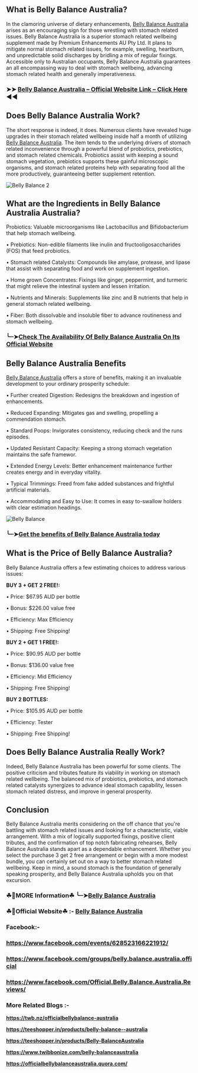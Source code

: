 ## What is Belly Balance Australia?

In the clamoring universe of dietary enhancements, [Belly Balance Australia](https://dailynutraboost.com/belly-balance-australia/) arises as an encouraging sign for those wrestling with stomach related issues. Belly Balance Australia is a superior stomach related wellbeing supplement made by Premium Enhancements AU Pty Ltd. It plans to mitigate normal stomach related issues, for example, swelling, heartburn, and unpredictable solid discharges by bridling a mix of regular fixings. Accessible only to Australian occupants, Belly Balance Australia guarantees an all encompassing way to deal with stomach wellbeing, advancing stomach related health and generally imperativeness.

### ➤➤ [Belly Balance Australia – Official Website Link – Click Here](https://dailynutraboost.com/go-belly-balance/) ◀◀

## Does Belly Balance Australia Work?

The short response is indeed, it does. Numerous clients have revealed huge upgrades in their stomach related wellbeing inside half a month of utilizing [Belly Balance Australia](https://www.facebook.com/Official.Belly.Balance.Australia.Reviews/). The item tends to the underlying drivers of stomach related inconvenience through a powerful blend of probiotics, prebiotics, and stomach related chemicals. Probiotics assist with keeping a sound stomach vegetation, prebiotics supports these gainful microscopic organisms, and stomach related proteins help with separating food all the more productively, guaranteeing better supplement retention.

![Belly Balance 2](https://github.com/user-attachments/assets/e4e2a279-3797-4782-b2a3-27b27a973170)


## What are the Ingredients in Belly Balance Australia Australia?

Probiotics: Valuable microorganisms like Lactobacillus and Bifidobacterium that help stomach wellbeing.

•	Prebiotics: Non-edible filaments like inulin and fructooligosaccharides (FOS) that feed probiotics.

•	Stomach related Catalysts: Compounds like amylase, protease, and lipase that assist with separating food and work on supplement ingestion.

•	Home grown Concentrates: Fixings like ginger, peppermint, and turmeric that might relieve the intestinal system and lessen irritation.

•	Nutrients and Minerals: Supplements like zinc and B nutrients that help in general stomach related wellbeing.

•	Fiber: Both dissolvable and insoluble fiber to advance routineness and stomach wellbeing.

### ╰┈➤[Check The Availability Of Belly Balance Australia On Its Official Website](https://dailynutraboost.com/go-belly-balance/)

## Belly Balance Australia Benefits

[Belly Balance Australia](https://dailynutraboost.com/go-belly-balance/) offers a store of benefits, making it an invaluable development to your ordinary prosperity schedule:

•	Further created Digestion: Redesigns the breakdown and ingestion of enhancements.

•	Reduced Expanding: Mitigates gas and swelling, propelling a commendation stomach.

•	Standard Poops: Invigorates consistency, reducing check and the runs episodes.

•	Updated Resistant Capacity: Keeping a strong stomach vegetation maintains the safe framewor.

•	Extended Energy Levels: Better enhancement maintenance further creates energy and in everyday vitality.

•	Typical Trimmings: Freed from fake added substances and frightful artificial materials.

•	Accommodating and Easy to Use: It comes in easy to-swallow holders with clear estimation headings.

![Belly Balance](https://github.com/user-attachments/assets/c3115997-9563-4580-9b9d-a446852b0f7a)


### ╰┈➤[Get the benefits of Belly Balance Australia today](https://dailynutraboost.com/go-belly-balance/)

## What is the Price of Belly Balance Australia?

Belly Balance Australia offers a few estimating choices to address various issues:


**BUY 3 + GET 2 FREE!:**

•	Price: $67.95 AUD per bottle

•	Bonus: $226.00 value free

•	Efficiency: Max Efficiency

•	Shipping: Free Shipping!


**BUY 2 + GET 1 FREE!:**

•	Price: $90.95 AUD per bottle

•	Bonus: $136.00 value free

•	Efficiency: Mid Efficiency

•	Shipping: Free Shipping!


**BUY 2 BOTTLES:**

•	Price: $105.95 AUD per bottle

•	Efficiency: Tester

•	Shipping: Free Shipping!


## Does Belly Balance Australia Really Work?

Indeed, Belly Balance Australia has been powerful for some clients. The positive criticism and tributes feature its viability in working on stomach related wellbeing. The balanced mix of probiotics, prebiotics, and stomach related catalysts synergizes to advance ideal stomach capability, lessen stomach related distress, and improve in general prosperity.

## Conclusion 

Belly Balance Australia merits considering on the off chance that you're battling with stomach related issues and looking for a characteristic, viable arrangement. With a mix of logically supported fixings, positive client tributes, and the confirmation of top notch fabricating rehearses, Belly Balance Australia stands apart as a dependable enhancement. Whether you select the purchase 3 get 2 free arrangement or begin with a more modest bundle, you can certainly set out on a way to better stomach related wellbeing. Keep in mind, a sound stomach is the foundation of generally speaking prosperity, and Belly Balance Australia upholds you on that excursion.

### ☘📣MORE Information☘ ╰┈➤[Belly Balance Australia](https://dailynutraboost.com/belly-balance-australia/)

### ☘📣Official Website☘ :-  [Belly Balance Australia](https://dailynutraboost.com/go-belly-balance/)

### Facebook:- 

### https://www.facebook.com/events/628523166221912/

### https://www.facebook.com/groups/belly.balance.australia.official

### https://www.facebook.com/Official.Belly.Balance.Australia.Reviews/

### More Related Blogs :- 

**https://twb.nz/officialbellybalance-australia**

**https://teeshopper.in/products/belly-balance--australia**

**https://teeshopper.in/products/Belly-BalanceAustralia**

**https://www.twibbonize.com/belly-balanceaustralia**

**https://officialbellybalanceaustralia.quora.com/**
